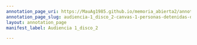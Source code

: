 ```yaml
---
annotation_page_uri: https://MauAg1985.github.io/memoria_abierta2/annotations/audiencia-1_disco_2-canvas-1-personas-detenidas-desaparecidas.json
annotation_page_slug: audiencia-1_disco_2-canvas-1-personas-detenidas-desaparecidas
layout: annotation_page
manifest_label: Audiencia 1_disco_2

---
```

